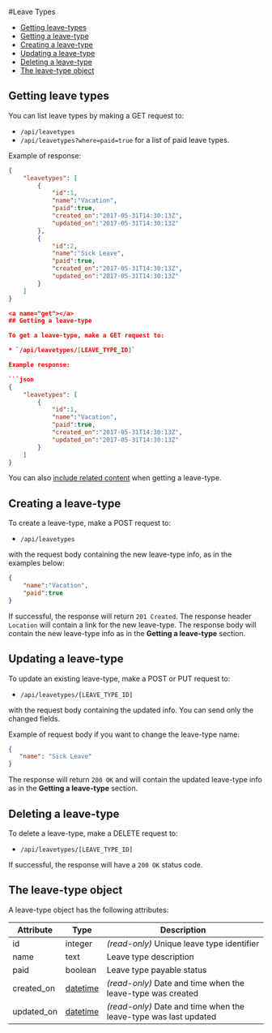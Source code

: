 #Leave Types

* [Getting leave-types](#list)
* [Getting a leave-type](#get)
* [Creating a leave-type](#create)
* [Updating a leave-type](#update)
* [Deleting a leave-type](#delete)
* [The leave-type object](#object)

<a name="list"></a>

## Getting leave types

You can list leave types by making a GET request to:

* `/api/leavetypes`
* `/api/leavetypes?where=paid=true` for a list of paid leave types.

Example of response:

```json
{
	"leavetypes": [
		{
			"id":1,
			"name":"Vacation",
			"paid":true,
			"created_on":"2017-05-31T14:30:13Z",
			"updated_on":"2017-05-31T14:30:13Z"
		},
		{
			"id":2,
			"name":"Sick Leave",
			"paid":true,
			"created_on":"2017-05-31T14:30:13Z",
			"updated_on":"2017-05-31T14:30:13Z"
		}
	]
}

<a name="get"></a>
## Getting a leave-type

To get a leave-type, make a GET request to:

* `/api/leavetypes/[LEAVE_TYPE_ID]`

Example response:

```json
{
	"leavetypes": [
		{
			"id":1,
			"name":"Vacation",
			"paid":true,
			"created_on":"2017-05-31T14:30:13Z",
			"updated_on":"2017-05-31T14:30:13Z"
		}
	]
}
```

You can also [include related content](includes.md) when getting a leave-type.

<a name="create"></a>
## Creating a leave-type

To create a leave-type, make a POST request to:

* `/api/leavetypes`

with the request body containing the new leave-type info, as in the examples below:

```json
{
	"name":"Vacation",
	"paid":true
}
```

If successful, the response will return `201 Created`. The response header `Location` will contain a link for the new leave-type. The response body will contain the new leave-type info as in the **Getting a leave-type** section.

<a name="update"></a>
## Updating a leave-type

To update an existing leave-type, make a POST or PUT request to:

* `/api/leavetypes/[LEAVE_TYPE_ID]`

with the request body containing the updated info. You can send only the changed fields.

Example of request body if you want to change the leave-type name:

```json
{
   "name": "Sick Leave"
}
```

The response will return `200 OK` and will contain the updated leave-type info as in the **Getting a leave-type** section.

<a name="delete"></a>
## Deleting a leave-type

To delete a leave-type, make a DELETE request to:

* `/api/leavetypes/[LEAVE_TYPE_ID]`

If successful, the response will have a `200 OK` status code.

<a name="object"></a>
## The leave-type object

A leave-type object has the following attributes:

Attribute|Type|Description
---------|----|-----------
id | integer | _(read-only)_ Unique leave type identifier
name | text | Leave type description
paid | boolean | Leave type payable status
created_on | [datetime](datetime.md) | _(read-only)_ Date and time when the leave-type was created
updated_on | [datetime](datetime.md) | _(read-only)_ Date and time when the leave-type was last updated
